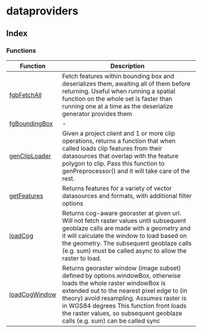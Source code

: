 # dataproviders

## Index

### Functions

| Function | Description |
| ------ | ------ |
| [fgbFetchAll](functions/fgbFetchAll.md) | Fetch features within bounding box and deserializes them, awaiting all of them before returning. Useful when running a spatial function on the whole set is faster than running one at a time as the deserialize generator provides them |
| [fgBoundingBox](functions/fgBoundingBox.md) | - |
| [genClipLoader](functions/genClipLoader.md) | Given a project client and 1 or more clip operations, returns a function that when called loads clip features from their datasources that overlap with the feature polygon to clip. Pass this function to genPreprocessor() and it will take care of the rest. |
| [getFeatures](functions/getFeatures.md) | Returns features for a variety of vector datasources and formats, with additional filter options |
| [loadCog](functions/loadCog.md) | Returns cog-aware georaster at given url. Will not fetch raster values until subsequent geoblaze calls are made with a geometry and it will calculate the window to load based on the geometry. The subsequent geoblaze calls (e.g. sum) must be called async to allow the raster to load. |
| [loadCogWindow](functions/loadCogWindow.md) | Returns georaster window (image subset) defined by options.windowBox, otherwise loads the whole raster windowBox is extended out to the nearest pixel edge to (in theory) avoid resampling. Assumes raster is in WGS84 degrees This function front loads the raster values, so subsequent geoblaze calls (e.g. sum) can be called sync |
